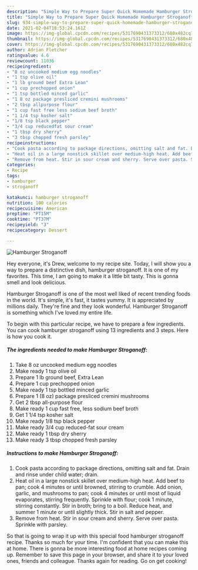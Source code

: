 ```yaml
---
description: "Simple Way to Prepare Super Quick Homemade Hamburger Stroganoff"
title: "Simple Way to Prepare Super Quick Homemade Hamburger Stroganoff"
slug: 934-simple-way-to-prepare-super-quick-homemade-hamburger-stroganoff
date: 2021-02-04T18:53:24.161Z
image: https://img-global.cpcdn.com/recipes/5317690431373312/680x482cq70/hamburger-stroganoff-recipe-main-photo.jpg
thumbnail: https://img-global.cpcdn.com/recipes/5317690431373312/680x482cq70/hamburger-stroganoff-recipe-main-photo.jpg
cover: https://img-global.cpcdn.com/recipes/5317690431373312/680x482cq70/hamburger-stroganoff-recipe-main-photo.jpg
author: Adrian Fletcher
ratingvalue: 4.6
reviewcount: 11036
recipeingredient:
- "8 oz uncooked medium egg noodles"
- "1 tsp olive oil"
- "1 lb ground beef Extra Lean"
- "1 cup prechopped onion"
- "1 tsp bottled minced garlic"
- "1 8 oz package presliced cremini mushrooms"
- "2 tbsp allpurpose flour"
- "1 cup fast free less sodium beef broth"
- "1 1/4 tsp kosher salt"
- "1/8 tsp black pepper"
- "3/4 cup reducedfat sour cream"
- "1 tbsp dry sherry"
- "3 tbsp chopped fresh parsley"
recipeinstructions:
- "Cook pasta according to package directions, omitting salt and fat. Drain and rinse under child water; drain."
- "Heat oil in a large nonstick skillet over medium-high heat. Add beef to pan; cook 4 minutes or until browned, stirring to crumble. Add onion, garlic, and mushrooms to pan; cook 4 minutes or until most of liquid evaporates, stirring frequently. Sprinkle with flour; cook 1 minute, stirring constantly. Stir in broth; bring to a boil. Reduce heat, and summer 1 minute or until slightly thick. Stir in salt and pepper."
- "Remove from heat. Stir in sour cream and sherry. Serve over pasta. Sprinkle with parsley."
categories:
- Recipe
tags:
- hamburger
- stroganoff

katakunci: hamburger stroganoff 
nutrition: 100 calories
recipecuisine: American
preptime: "PT15M"
cooktime: "PT37M"
recipeyield: "3"
recipecategory: Dessert

---
```



![Hamburger Stroganoff](https://img-global.cpcdn.com/recipes/5317690431373312/680x482cq70/hamburger-stroganoff-recipe-main-photo.jpg)

Hey everyone, it's Drew, welcome to my recipe site. Today, I will show you a way to prepare a distinctive dish, hamburger stroganoff. It is one of my favorites. This time, I am going to make it a little bit tasty. This is gonna smell and look delicious.



Hamburger Stroganoff is one of the most well liked of recent trending foods in the world. It's simple, it's fast, it tastes yummy. It is appreciated by millions daily. They're fine and they look wonderful. Hamburger Stroganoff is something which I've loved my entire life.


To begin with this particular recipe, we have to prepare a few ingredients. You can cook hamburger stroganoff using 13 ingredients and 3 steps. Here is how you cook it.

<!--inarticleads1-->

##### The ingredients needed to make Hamburger Stroganoff:

1. Take 8 oz uncooked medium egg noodles
1. Make ready 1 tsp olive oil
1. Prepare 1 lb ground beef, Extra Lean
1. Prepare 1 cup prechopped onion
1. Make ready 1 tsp bottled minced garlic
1. Prepare 1 (8 oz) package presliced cremini mushrooms
1. Get 2 tbsp all-purpose flour
1. Make ready 1 cup fast free, less sodium beef broth
1. Get 1 1/4 tsp kosher salt
1. Make ready 1/8 tsp black pepper
1. Make ready 3/4 cup reduced-fat sour cream
1. Make ready 1 tbsp dry sherry
1. Make ready 3 tbsp chopped fresh parsley




<!--inarticleads2-->

##### Instructions to make Hamburger Stroganoff:

1. Cook pasta according to package directions, omitting salt and fat. Drain and rinse under child water; drain.
1. Heat oil in a large nonstick skillet over medium-high heat. Add beef to pan; cook 4 minutes or until browned, stirring to crumble. Add onion, garlic, and mushrooms to pan; cook 4 minutes or until most of liquid evaporates, stirring frequently. Sprinkle with flour; cook 1 minute, stirring constantly. Stir in broth; bring to a boil. Reduce heat, and summer 1 minute or until slightly thick. Stir in salt and pepper.
1. Remove from heat. Stir in sour cream and sherry. Serve over pasta. Sprinkle with parsley.




So that is going to wrap it up with this special food hamburger stroganoff recipe. Thanks so much for your time. I'm confident that you can make this at home. There is gonna be more interesting food at home recipes coming up. Remember to save this page in your browser, and share it to your loved ones, friends and colleague. Thanks again for reading. Go on get cooking!
